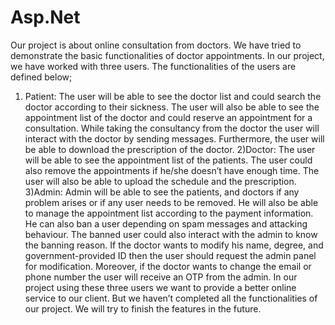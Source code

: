 # Asp.Net
Our project is about online consultation from doctors. We have tried to demonstrate the basic functionalities of doctor appointments.
In our project, we have worked with three users. The functionalities of the users are defined below;
 
1) Patient: The user will be able to see the doctor list and could search the doctor according to their sickness. The user will also be able to see the appointment list of the doctor and could reserve an appointment for a consultation. While taking the consultancy from the doctor the user will interact with the doctor by sending messages. Furthermore, the user will be able to download the prescription of the doctor.
2)Doctor: The user will be able to see the appointment list of the patients. The user could also remove the appointments if he/she doesn’t have enough time. The user will also be able to upload the schedule and the prescription.
3)Admin: Admin will be able to see the patients, and doctors if any problem arises or if any user needs to be removed. He will also be able to manage the appointment list according to the payment information. He can also ban a user depending on spam messages and attacking behaviour. The banned user could also interact with the admin to know the banning reason. If the doctor wants to modify his name, degree, and government-provided ID then the user should request the admin panel for modification. Moreover, if the doctor wants to change the email or phone number the user will receive an OTP from the admin.
In our project using these three users we want to provide a better online service to our client. But we haven’t completed all the functionalities of our project. We will try to finish the features in the future.
